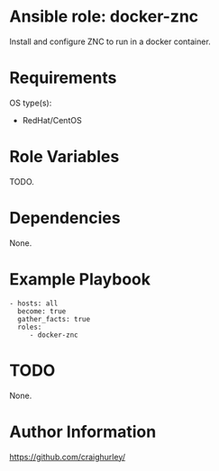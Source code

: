# Ansible role: docker-znc

Install and configure ZNC to run in a docker container.

# Requirements

OS type(s):
- RedHat/CentOS

# Role Variables

TODO.

# Dependencies

None.

# Example Playbook

    - hosts: all
      become: true
      gather_facts: true
      roles:
         - docker-znc

# TODO

None.

# Author Information

https://github.com/craighurley/
